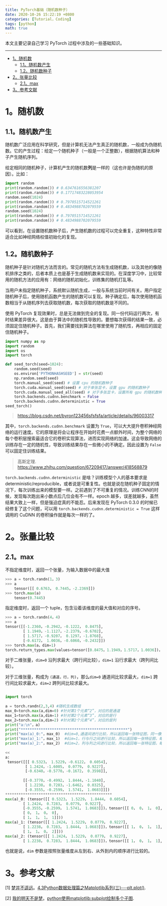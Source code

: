 ```yaml
---
title: PyTorch基础（随机数种子）
date: 2020-10-26 15:22:19 +0800
categories: [Tutorial，Coding]
tags: [python]
math: true
---
```


本文主要记录自己学习 PyTorch 过程中涉及的一些基础知识。

<!--more-->

---
- [1。随机数](#1随机数)
  - [1.1。随机数产生](#11随机数产生)
  - [1.2。随机数种子](#12随机数种子)
- [2。张量比较](#2张量比较)
  - [2.1。max](#21max)
- [3。参考文献](#3参考文献)

# 1。随机数

## 1.1。随机数产生

随机数广泛应用在科学研究，但是计算机无法产生真正的随机数，一般成为伪随机数。它的产生过程：给定一个随机种子（一般是一个正整数），根据随机算法和种子产生随机序列。

给定相同的随机种子，计算机产生的随机数**列**是一样的（这也许是伪随机的原因）。比如：

```python
import random
print(random.random()) # 0.6347616556381207
print(random.random()) # 0.17717483228053954
random.seed(1024)
print(random.random()) # 0.7970515714521261
print(random.random()) # 0.4834988702079559
random.seed(1024)
print(random.random()) # 0.7970515714521261
print(random.random()) # 0.4834988702079559
```

可以看到，在设置随机数种子后，产生随机数的过程可以完全重复，这种特性非常适合比如神经网络权值初始化的复现。

## 1.2。随机数种子

随机种子是针对随机方法而言的。常见的随机方法有生成随机数，以及其他的像随机排序之类的，后者本质上也是基于生成随机数来实现的。在深度学习中，比较常用的随机方法的应用有：网络的随机初始化，训练集的随机打乱等。

当用户未指定随机种子，系统默认随机生成，一般与系统当前时间有关。用户指定随机种子后，使用随机函数产生的随机数可以复现。种子确定后，每次使用随机函数相当于从随机序列去获取随机数，每次获取的随机数是不同的。

使用 PyTorch 复现效果时，总是无法做到完全的复现。同一份代码运行两次，有时结果差异很大。这是由于算法中的随机性导致的。要想每次获得的结果一致，必须固定住随机种子。首先，我们需要找到算法在哪里使用了随机性，再相应的固定住随机种子。

```python
import numpy as np
import random
import os
import torch

def seed_torch(seed=1024):
    random.seed(seed)
    os.environ['PYTHONHASHSEED'] = str(seed)
    np.random.seed(seed)
    torch.manual_seed(seed) # 设置 cpu 的随机数种子
    torch.cuda.manual_seed(seed) # 对于单张显卡，设置 gpu 的随机数种子
    torch.cuda.manual_seed_all(seed) # 对于多张显卡，设置所有 gpu 的随机数种子
    torch.backends.cudnn.benchmark = False
    torch.backends.cudnn.deterministic = True
seed_torch()
```
> https://blog.csdn.net/byron123456sfsfsfa/article/details/96003317

其中，`torch.backends.cudnn.benchmark` 设置为 `True`，可以大大提升卷积神经网络的运行速度。它的原理是将会让程序在开始时花费一点额外时间，为整个网络的每个卷积层搜索最适合它的卷积实现算法，进而实现网络的加速。这会导致网络的训练存在一定的随机性，导致训练结果存在一些微小的不确定。因此设置为 `False` 可以固定住训练结果。

>高斯定理. https://www.zhihu.com/question/67209417/answer/418568879

`torch.backends.cudnn.deterministic` 是啥？训练模型个人的基本要求是 deterministic/reproducible，或者说是可重复性。也就是说在随机种子固定的情况下，每次训练出来的模型要一样。之前遇到了不可重复的情况。训练CNN的时候，发现每次跑出来小数点后几位会有不一样。epoch 越多，误差就越多，虽然结果大致上一样，但是强迫症真的不能忍。后来发现在 PyTorch 0.3.0 的时候已经修复了这个问题，可以用 `torch.backends.cudnn.deterministic = True` 这样调用的 CuDNN 的卷积操作就是每次一样的了。

# 2。张量比较

## 2.1。max

不指定维度时，返回一个张量，为输入数据中的最大值

```python
>>> a = torch.randn(1，3)
>>> a
    tensor([[ 0.6763， 0.7445，-2.2369]])
>>> torch.max(a)
    tensor(0.7445)
```

指定维度时，返回一个 tuple，包含沿着该维度的最大值和对应的序号。

```python
>>> a = torch.randn(4，4)
>>> a
tensor([[-1.2360，-0.2942，-0.1222， 0.8475],
        [ 1.1949，-1.1127，-2.2379，-0.6702],
        [ 1.5717，-0.9207， 0.1297，-1.8768],
        [-0.6172， 1.0036，-0.6060，-0.2432]])
>>> torch.max(a，dim=1)
torch.return_types.max(values=tensor([0.8475，1.1949，1.5717，1.0036])，indices=tensor([3，0，0，1]))
```
对于二维张量，`dim=0` 沿列求最大（跨行间比较），`dim=1` 沿行求最大（跨列间比较）。

对于三维张量，构成为 `(通道，行，列)`，那么`dim=0` 通道间比较求最大，`dim=1` 跨行间比较求最大，`dim=2` 跨列间比较求最大。

```python

import torch
 
a = torch.randn(2,3,4) #随机生成数组
max_0=torch.max(a,dim=0) #针对第1个元素“2”，对应的是通道
max_1=torch.max(a,dim=1) #针对第2个元素“3”，对应的是行
max_2=torch.max(a,dim=2) #针对第2个元素“4”，对应的是列
print("a:\n"，a)
print("************************************************")
print("max(a)_0:"，max_0)  #dim=0,通道间进行比较，所以返回每一张特征图，同一像素位置上的最大值
print("max(a)_1:"，max_1)  #dim=1，行与行之间进行比较，所以返回每一张特征图，每一列的最大值
print("max(a)_2:"，max_2)  #dim=2，列与列之间进行比较，所以返回每一张特征图，每一行的最大值
 
<<
a:
 tensor([[[ 0.5323， 1.5229，-0.6122， 0.6054],
         [ 1.2424，-1.6005， 0.0779， 0.9227],
         [-0.6340，-0.5770，-0.1672， 0.3598]],
 
        [[-0.3770，-0.4992， 1.8444，-1.1040],
         [ 1.2238， 0.7283，-1.6462， 0.0325],
         [-0.3555，-0.2599， 1.5741， 1.0683]]])
************************************************
max(a)_0: (tensor([[ 0.5323， 1.5229， 1.8444， 0.6054],
        [ 1.2424， 0.7283， 0.0779， 0.9227],
        [-0.3555，-0.2599， 1.5741， 1.0683]])，tensor([[ 0， 0， 1， 0],
        [ 0， 1， 0， 0],
        [ 1， 1， 1， 1]]))
max(a)_1: (tensor([[ 1.2424， 1.5229， 0.0779， 0.9227],
        [ 1.2238， 0.7283， 1.8444， 1.0683]])，tensor([[ 1， 0， 1， 1],
        [ 1， 1， 0， 2]]))
max(a)_2: (tensor([[ 1.2424， 1.5229， 0.0779， 0.9227],
        [ 1.2238， 0.7283， 1.8444， 1.0683]])，tensor([[ 1， 0， 1， 1],
```

也就是说，`dim` 参数是按照张量维度从左到右、从外到内的顺序进行比较的。

# 3。参考文献

[1] [梦并不遥远](https://www.cnblogs.com/zyg123/)。[4.3Python数据处理篇之Matplotlib系列(三)---plt.plot()](https://www.cnblogs.com/zyg123/p/10504633.html).

[2] [我的明天不是梦](https://www.cnblogs.com/xiaoboge/)。[python使用matplotlib:subplot绘制多个子图](https://www.cnblogs.com/xiaoboge/p/9683056.html).